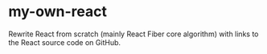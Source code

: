 # my-own-react

Rewrite React from scratch (mainly React Fiber core algorithm) with links to the React source code on GitHub.
